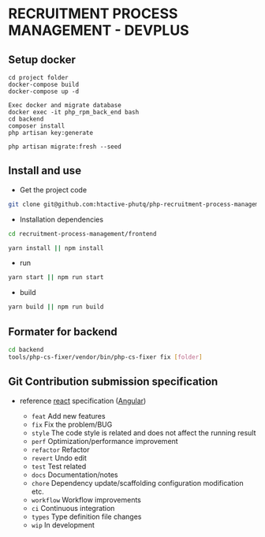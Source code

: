 # RECRUITMENT PROCESS MANAGEMENT - DEVPLUS

## Setup docker
```
cd project folder
docker-compose build
docker-compose up -d

Exec docker and migrate database
docker exec -it php_rpm_back_end bash
cd backend
composer install
php artisan key:generate

php artisan migrate:fresh --seed

```

## Install and use

- Get the project code

```bash
git clone git@github.com:htactive-phutq/php-recruitment-process-management.git
```

- Installation dependencies

```bash
cd recruitment-process-management/frontend

yarn install || npm install

```

- run

```bash
yarn start || npm run start
```

- build

```bash
yarn build || npm run build
```

## Formater for backend

```bash
cd backend
tools/php-cs-fixer/vendor/bin/php-cs-fixer fix [folder]
```

## Git Contribution submission specification

- reference [react](https://github.com/vuejs/vue/blob/dev/.github/COMMIT_CONVENTION.md) specification ([Angular](https://github.com/conventional-changelog/conventional-changelog/tree/master/packages/conventional-changelog-angular))

  - `feat` Add new features
  - `fix` Fix the problem/BUG
  - `style` The code style is related and does not affect the running result
  - `perf` Optimization/performance improvement
  - `refactor` Refactor
  - `revert` Undo edit
  - `test` Test related
  - `docs` Documentation/notes
  - `chore` Dependency update/scaffolding configuration modification etc.
  - `workflow` Workflow improvements
  - `ci` Continuous integration
  - `types` Type definition file changes
  - `wip` In development
